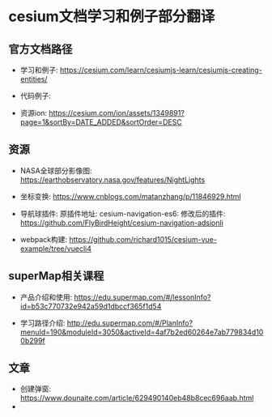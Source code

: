 # cesium文档学习和例子部分翻译


## 官方文档路径

- 学习和例子: https://cesium.com/learn/cesiumjs-learn/cesiumjs-creating-entities/

- 代码例子: 

- 资源ion: https://cesium.com/ion/assets/1349891?page=1&sortBy=DATE_ADDED&sortOrder=DESC



## 资源

- NASA全球部分影像图: https://earthobservatory.nasa.gov/features/NightLights

- 坐标变换: https://www.cnblogs.com/matanzhang/p/11846929.html

- 导航球插件: 
原插件地址: cesium-navigation-es6: 
修改后的插件: https://github.com/FlyBirdHeight/cesium-navigation-adsionli


- webpack构建: https://github.com/richard1015/cesium-vue-example/tree/vuecli4

## superMap相关课程

- 产品介绍和使用: https://edu.supermap.com/#/lessonInfo?id=b53c770732e942a59d1dbccf365f1d54

- 学习路径介绍: http://edu.supermap.com/#/PlanInfo?menuId=190&moduleId=3050&activeId=4af7b2ed60264e7ab779834d100b299f


## 文章

- 创建弹窗: https://www.dounaite.com/article/629490140eb48b8cec696aab.html
- 